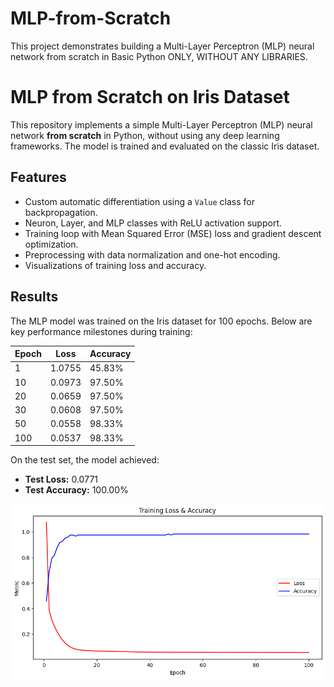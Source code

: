 # MLP-from-Scratch
This project demonstrates building a Multi-Layer Perceptron (MLP) neural network from scratch in Basic Python ONLY, WITHOUT ANY LIBRARIES.
# MLP from Scratch on Iris Dataset

This repository implements a simple Multi-Layer Perceptron (MLP) neural network **from scratch** in Python, without using any deep learning frameworks. The model is trained and evaluated on the classic Iris dataset.

## Features

- Custom automatic differentiation using a `Value` class for backpropagation.
- Neuron, Layer, and MLP classes with ReLU activation support.
- Training loop with Mean Squared Error (MSE) loss and gradient descent optimization.
- Preprocessing with data normalization and one-hot encoding.
- Visualizations of training loss and accuracy.

## Results

The MLP model was trained on the Iris dataset for 100 epochs. Below are key performance milestones during training:

| Epoch | Loss   | Accuracy |
|-------|--------|----------|
| 1     | 1.0755 | 45.83%   |
| 10    | 0.0973 | 97.50%   |
| 20    | 0.0659 | 97.50%   |
| 30    | 0.0608 | 97.50%   |
| 50    | 0.0558 | 98.33%   |
| 100   | 0.0537 | 98.33%   |

On the test set, the model achieved:

- **Test Loss:** 0.0771  
- **Test Accuracy:** 100.00%

![Training Loss and Accuracy](output.png)
